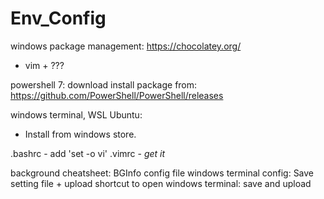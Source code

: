 # Env_Config

windows package management: https://chocolatey.org/
  * vim + ???

powershell 7: download install package from: https://github.com/PowerShell/PowerShell/releases

windows terminal, WSL Ubuntu: 
  * Install from windows store.
  
 
.bashrc - add 'set -o vi'
.vimrc - *get it*

background cheatsheet: BGInfo config file <save and upload>
windows terminal config: Save setting file + upload
shortcut to open windows terminal: save and upload
